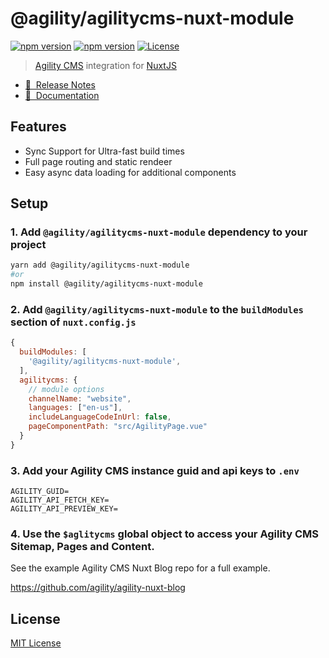 # @agility/agilitycms-nuxt-module

[![npm version][npm-version-src]][npm-version-href]
[![npm version][npm-downloads-src]][npm-downloads-href]
[![License][license-src]][license-href]

> [Agility CMS](https://agilitycms.com/) integration for [NuxtJS](https://nuxtjs.org)

- [📝 &nbsp;Release Notes](https://help.agilitycms.com/hc/en-us/sections/360007518811-Release-Notes)
- [📖 &nbsp;Documentation](https://help.agilitycms.com/hc/en-us/articles/360037500492)

## Features

- Sync Support for Ultra-fast build times
- Full page routing and static rendeer
- Easy async data loading for additional components


## Setup

### 1. Add `@agility/agilitycms-nuxt-module` dependency to your project

```bash
yarn add @agility/agilitycms-nuxt-module
#or
npm install @agility/agilitycms-nuxt-module
```

### 2. Add `@agility/agilitycms-nuxt-module` to the `buildModules` section of `nuxt.config.js`

```js
{
  buildModules: [
    '@agility/agilitycms-nuxt-module',
  ],
  agilitycms: {
    // module options
	channelName: "website",
	languages: ["en-us"],
	includeLanguageCodeInUrl: false,
	pageComponentPath: "src/AgilityPage.vue"
  }
}
```

### 3. Add your Agility CMS instance guid and api keys to `.env`

```
AGILITY_GUID=
AGILITY_API_FETCH_KEY=
AGILITY_API_PREVIEW_KEY=
```

### 4. Use the `$aglitycms` global object to access your Agility CMS Sitemap, Pages and Content.

See the example Agility CMS Nuxt Blog repo for a full example.

https://github.com/agility/agility-nuxt-blog



## License

[MIT License](./LICENSE)

<!-- Badges -->

[npm-version-src]: https://img.shields.io/npm/v/@agility/agilitycms-nuxt-module/latest.svg
[npm-version-href]: https://npmjs.com/package/@agility/agilitycms-nuxt-module
[npm-downloads-src]: https://img.shields.io/npm/dm/@agility/agilitycms-nuxt-module.svg
[npm-downloads-href]: https://npmjs.com/package/@agility/agilitycms-nuxt-module
[license-src]: https://img.shields.io/npm/l/@agility/agilitycms-nuxt-module.svg
[license-href]: https://npmjs.com/package/@agility/agilitycms-nuxt-module

